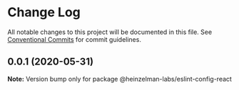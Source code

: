 # Change Log

All notable changes to this project will be documented in this file.
See [Conventional Commits](https://conventionalcommits.org) for commit guidelines.

## 0.0.1 (2020-05-31)

**Note:** Version bump only for package @heinzelman-labs/eslint-config-react
